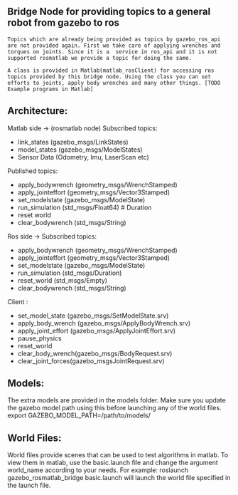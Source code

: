 Bridge Node for providing topics to a general robot from gazebo to ros
---------------------------------------------------------------------
	Topics which are already being provided as topics by gazebo_ros_api are not provided again. First we take care of applying wrenches and torques on joints. Since it is a  service in ros_api and it is not supported rosmatlab we provide a topic for doing the same.

	A class is provided in Matlab(matlab_rosClient) for accessing ros topics provided by this bridge node. Using the class you can set efforts to joints, apply body wrenches and many other things. [TODO Example programs in Matlab]
Architecture:
--------------
Matlab side -> (rosmatlab node)
Subscribed topics:
* link_states (gazebo_msgs/LinkStates)
* model_states (gazebo_msgs/ModelStates)
* Sensor Data (Odometry, Imu, LaserScan etc)

Published topics:
* apply_bodywrench (geometry_msgs/WrenchStamped)
* apply_jointeffort (geometry_msgs/Vector3Stamped)
* set_modelstate (gazebo_msgs/ModelState)
* run_simulation (std_msgs/Float64) # Duration
* reset world
* clear_bodywrench (std_msgs/String)

Ros side ->
Subscribed topics:
* apply_bodywrench (geometry_msgs/WrenchStamped)
* apply_jointeffort (geometry_msgs/Vector3Stamped)
* set_modelstate (gazebo_msgs/ModelState)
* run_simulation (std_msgs/Duration)
* reset_world (std_msgs/Empty)
* clear_bodywrench (std_msgs/String)

Client :
* set_model_state (gazebo_msgs/SetModelState.srv)
* apply_body_wrench (gazebo_msgs/ApplyBodyWrench.srv)
* apply_joint_effort (gazebo_msgs/ApplyJointEffort.srv)
* pause_physics
* reset_world
* clear_body_wrench(gazebo_msgs/BodyRequest.srv)
* clear_joint_forces(gazebo_msgsJointRequest.srv)

Models:
-----
The extra models are provided in the models folder. Make sure you update the gazebo model path using this before launching any of the world files. 
export GAZEBO_MODEL_PATH=/path/to/models/

World Files:
--------------
World files provide scenes that can be used to test algorithms in matlab. To view them in matlab, use the basic.launch file and change the argument world_name according to your needs.
For example:
											 roslaunch gazebo_rosmatlab_bridge basic.launch 
will launch the world file specified in the launch file.


